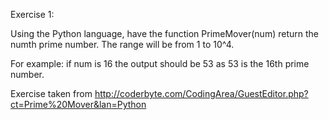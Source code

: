Exercise 1:

Using the Python language, have the function PrimeMover(num) return the numth prime number.
The range will be from 1 to 10^4. 

For example: if num is 16 the output should be 53 as 53 is the 16th prime number. 

Exercise taken from http://coderbyte.com/CodingArea/GuestEditor.php?ct=Prime%20Mover&lan=Python


